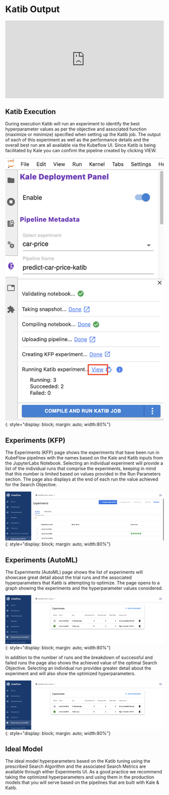 # Katib Output

<div style="padding:49.06% 0 0 0;position:relative;"><iframe src="https://player.vimeo.com/video/624588829?h=7df52c8f6d&amp;badge=0&amp;autopause=0&amp;player_id=0&amp;app_id=58479" frameborder="0" allow="autoplay; fullscreen; picture-in-picture" allowfullscreen style="position:absolute;top:0;left:0;width:100%;height:100%;" title="katib101reviewoutput"></iframe></div><script src="https://player.vimeo.com/api/player.js"></script>

## Katib Execution
During execution Katib will run an experiment to identify the best hyperparameter values as per the objective 
and associated function (maximize or minimize) specified when setting up the Katib job. The output of each of this experiment 
as well as the performance details and the overall best run are all available via the Kubeflow UI. Since Katib is being facilitated by 
Kale you can confirm the pipeline created by clicking VIEW.

![view-experiments](images/view-experiments.png)
{: style="display: block; margin: auto; width:80%"}

## Experiments (KFP)
The Experiments (KFP) page shows the experiments that have been run in KubeFlow pipelines with the names based on the Kale and 
Katib inputs from the JupyterLabs Notebook. Selecting an individual experiment will provide a list of the individual runs that 
comprise the experiments, keeping in mind that this number is limited based on values provided in the Run Parameters section. 
The page also displays at the end of each run the value achieved for the Search Objective. 

![katib-experiment-kfp](images/katib-experiments-kfp.png)
{: style="display: block; margin: auto; width:80%"}

## Experiments (AutoML)
The Experiments (AutoML) page shows the list of experiments will showcase great detail about the trial runs and the associated 
hyperparameters that Katib is attempting to optimize. The page opens to a  graph showing the experiments and the hyperparameter values considered. 

![katib-ui-graph](images/katib-experiments-automl.png)
{: style="display: block; margin: auto; width:80%"}

In addition to the number of runs and the breakdown of successful and failed 
runs the page also shows the achieved value of the optimal Search Objective. Selecting an individual run provides greater detail about 
the experiment and will also show the optimized hyperparameters.

![katib-experiment-automl](images/katib-experiments-automl.png)
{: style="display: block; margin: auto; width:80%"}

## Ideal Model
The ideal model hyperparameters based on the Katib tuning using the prescribed Search Algorithm and the associated Search Metrics are 
available through either Experiments UI. As a good practice we recommend taking the optimized hyperparameters and using them in the 
production models that you will serve based on the pipelines that are built with Kale & Katib. 
